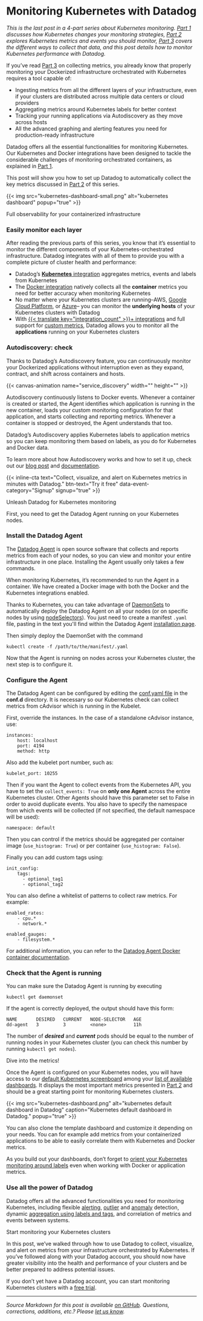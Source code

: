 # Monitoring Kubernetes with Datadog


*This is the last post in a 4-part series about Kubernetes monitoring. [Part 1](https://www.datadoghq.com/blog/monitoring-kubernetes-era/) discusses how Kubernetes changes your monitoring strategies, [Part 2](https://www.datadoghq.com/blog/monitoring-kubernetes-performance-metrics) explores Kubernetes metrics and events you should monitor, [Part 3](https://www.datadoghq.com/blog/how-to-collect-and-graph-kubernetes-metrics) covers the different ways to collect that data, and this post details how to monitor Kubernetes performance with Datadog.*

If you’ve read [Part 3](https://www.datadoghq.com/blog/how-to-collect-and-graph-kubernetes-metrics) on collecting metrics, you already know that properly monitoring your Dockerized infrastructure orchestrated with Kubernetes requires a tool capable of:



-   Ingesting metrics from all the different layers of your infrastructure, even if your clusters are distributed across multiple data centers or cloud providers
-   Aggregating metrics around Kubernetes labels for better context
-   Tracking your running applications via Autodiscovery as they move across hosts
-   All the advanced graphing and alerting features you need for production-ready infrastructure



Datadog offers all the essential functionalities for monitoring Kubernetes. Our Kubernetes and Docker integrations have been designed to tackle the considerable challenges of monitoring orchestrated containers, as explained in [Part 1](https://www.datadoghq.com/blog/monitoring-kubernetes-era/).

This post will show you how to set up Datadog to automatically collect the key metrics discussed in [Part 2](https://www.datadoghq.com/blog/monitoring-kubernetes-performance-metrics) of this series.

{{< img src="kubernetes-dashboard-small.png" alt="kubernetes dashboard" popup="true" >}}

Full observability for your containerized infrastructure

### Easily monitor each layer

After reading the previous parts of this series, you know that it’s essential to monitor the different components of your Kubernetes-orchestrated infrastructure. Datadog integrates with all of them to provide you with a complete picture of cluster health and performance:



-   Datadog’s [**Kubernetes** integration](http://docs.datadoghq.com/integrations/kubernetes/) aggregates metrics, events and labels from Kubernetes
-   The [Docker integration](https://www.datadoghq.com/blog/monitor-docker-datadog/) natively collects all the **container** metrics you need for better accuracy when monitoring Kubernetes
-   No matter where your Kubernetes clusters are running–AWS, [Google Cloud Platform](https://www.datadoghq.com/blog/monitor-google-compute-engine-performance-with-datadog/), or [Azure](https://www.datadoghq.com/blog/monitor-azure-vms-using-datadog/)– you can monitor the **underlying hosts** of your Kubernetes clusters with Datadog
-   With [{{< translate key="integration_count" >}}+ integrations](https://www.datadoghq.com/product/integrations/) and full support for [custom metrics](http://docs.datadoghq.com/guides/metrics/), Datadog allows you to monitor all the **applications** running on your Kubernetes clusters



### Autodiscovery: check

Thanks to Datadog’s Autodiscovery feature, you can continuously monitor your Dockerized applications without interruption even as they expand, contract, and shift across containers and hosts.

{{< canvas-animation name="service_discovery" width="" height="" >}}

Autodiscovery continuously listens to Docker events. Whenever a container is created or started, the Agent identifies which application is running in the new container, loads your custom monitoring configuration for that application, and starts collecting and reporting metrics. Whenever a container is stopped or destroyed, the Agent understands that too.

Datadog’s Autodiscovery applies Kubernetes labels to application metrics so you can keep monitoring them based on labels, as you do for Kubernetes and Docker data.

To learn more about how Autodiscovery works and how to set it up, check out our [blog post](https://www.datadoghq.com/blog/autodiscovery-docker-monitoring/) and [documentation](http://docs.datadoghq.com/guides/autodiscovery/).

{{< inline-cta text="Collect, visualize, and alert on Kubernetes metrics in minutes with Datadog." btn-text="Try it free" data-event-category="Signup" signup="true" >}}

Unleash Datadog for Kubernetes monitoring

First, you need to get the Datadog Agent running on your Kubernetes nodes.

### Install the Datadog Agent

The [Datadog Agent](https://docs.datadoghq.com/guides/basic_agent_usage/) is open source software that collects and reports metrics from each of your nodes, so you can view and monitor your entire infrastructure in one place. Installing the Agent usually only takes a few commands.

When monitoring Kubernetes, it’s recommended to run the Agent in a container. We have created a Docker image with both the Docker and the Kubernetes integrations enabled.

Thanks to Kubernetes, you can take advantage of [DaemonSets](http://kubernetes.io/docs/admin/daemons/) to automatically deploy the Datadog Agent on all your nodes (or on specific nodes by using [nodeSelectors](http://kubernetes.io/docs/user-guide/node-selection/#nodeselector)). You just need to create a manifest `.yaml` file, pasting in the text you'll find within the Datadog Agent [installation page](https://app.datadoghq.com/account/settings#agent/kubernetes).

Then simply deploy the DaemonSet with the command 

```
kubectl create -f /path/to/the/manifest/.yaml
```

Now that the Agent is running on nodes across your Kubernetes cluster, the next step is to configure it.

### Configure the Agent

The Datadog Agent can be configured by editing the [conf.yaml file](https://github.com/DataDog/integrations-core/blob/master/kubernetes/datadog_checks/kubernetes/data/conf.yaml.example) in the **conf.d** directory. It is necessary so our Kubernetes check can collect metrics from cAdvisor which is running in the Kubelet.

First, override the instances. In the case of a standalone cAdvisor instance, use:

```
instances:
    host: localhost
    port: 4194
    method: http
```

Also add the kubelet port number, such as:

`kubelet_port: 10255`

Then if you want the Agent to collect events from the Kubernetes API, you have to set the `collect_events: True` on **only one Agent** across the entire Kubernetes cluster. Other Agents should have this parameter set to False in order to avoid duplicate events. You also have to specify the namespace from which events will be collected (if not specified, the default namespace will be used):

`namespace: default`

Then you can control if the metrics should be aggregated per container image (`use_histogram: True`) or per container (`use_histogram: False`).

Finally you can add custom tags using:

```
init_config:
    tags:
      - optional_tag1
      - optional_tag2
```

You can also define a whitelist of patterns to collect raw metrics. For example:

```
enabled_rates:
    - cpu.*
    - network.*

enabled_gauges:
    - filesystem.*
```

For additional information, you can refer to the [Datadog Agent Docker container documentation](https://github.com/DataDog/docker-dd-agent).

### Check that the Agent is running

You can make sure the Datadog Agent is running by executing

    kubectl get daemonset

If the agent is correctly deployed, the output should have this form:


```
NAME       DESIRED   CURRENT   NODE-SELECTOR   AGE
dd-agent   3         3         <none>          11h
```

The number of ***desired*** and ***current*** pods should be equal to the number of running nodes in your Kubernetes cluster (you can check this number by running `kubectl get nodes`).

Dive into the metrics!

Once the Agent is configured on your Kubernetes nodes, you will have access to our [default Kubernetes screenboard](https://app.datadoghq.com/screen/integration/kubernetes) among your [list of available dashboards](https://app.datadoghq.com/dash/list). It displays the most important metrics presented in [Part 2](https://www.datadoghq.com/blog/monitoring-kubernetes-performance-metrics) and should be a great starting point for monitoring Kubernetes clusters.

{{< img src="kubernetes-dashboard.png" alt="kubernetes default dashboard in Datadog" caption="Kubernetes default dashboard in Datadog." popup="true" >}}

You can also clone the template dashboard and customize it depending on your needs. You can for example add metrics from your containerized applications to be able to easily correlate them with Kubernetes and Docker metrics.

As you build out your dashboards, don’t forget to [orient your Kubernetes monitoring around labels](https://www.datadoghq.com/blog/monitoring-kubernetes-era/#toc-tags-and-labels-were-important-now-they-re-essential5) even when working with Docker or application metrics.

### Use all the power of Datadog

Datadog offers all the advanced functionalities you need for monitoring Kubernetes, including flexible [alerting](https://www.datadoghq.com/blog/monitoring-101-alerting/), [outlier](https://www.datadoghq.com/blog/introducing-outlier-detection-in-datadog/) and [anomaly](https://www.datadoghq.com/blog/introducing-anomaly-detection-datadog/) detection, dynamic [aggregation using labels and tags](https://www.datadoghq.com/blog/the-power-of-tagged-metrics/), and correlation of metrics and events between systems.

Start monitoring your Kubernetes clusters

In this post, we’ve walked through how to use Datadog to collect, visualize, and alert on metrics from your infrastructure orchestrated by Kubernetes. If you’ve followed along with your Datadog account, you should now have greater visibility into the health and performance of your clusters and be better prepared to address potential issues.

If you don’t yet have a Datadog account, you can start monitoring Kubernetes clusters with a <a href="#" class="sign-up-trigger">free trial</a>.
___
*Source Markdown for this post is available [on GitHub](https://github.com/DataDog/the-monitor/blob/master/kubernetes/monitoring-kubernetes-with-datadog.md). Questions, corrections, additions, etc.? Please [let us know](https://github.com/DataDog/the-monitor/issues).*
